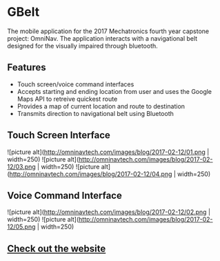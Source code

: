 # GBelt #

The mobile application for the 2017 Mechatronics fourth year capstone project: OmniNav. The application interacts with a navigational belt designed for the visually impaired through bluetooth.

## Features ##
* Touch screen/voice command interfaces
* Accepts starting and ending location from user and uses the Google Maps API to retreive quickest route
* Provides a map of current location and route to destination
* Transmits direction to navigational belt using Bluetooth

## Touch Screen Interface ##
![picture alt](http://omninavtech.com/images/blog/2017-02-12/01.png | width=250) ![picture alt](http://omninavtech.com/images/blog/2017-02-12/03.png | width=250) ![picture alt](http://omninavtech.com/images/blog/2017-02-12/04.png | width=250)

## Voice Command Interface ##
![picture alt](http://omninavtech.com/images/blog/2017-02-12/02.png | width=250) ![picture alt](http://omninavtech.com/images/blog/2017-02-12/05.png | width=250)

## [Check out the website](omninavtech.com) ##
